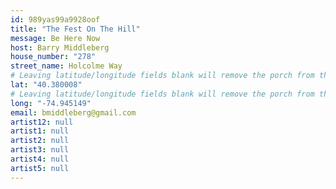 ```yaml
---
id: 989yas99a9928oof
title: "The Fest On The Hill"
message: Be Here Now
host: Barry Middleberg
house_number: "278"
street_name: Holcolme Way
# Leaving latitude/longitude fields blank will remove the porch from the Porchfest map.
lat: "40.380008"
# Leaving latitude/longitude fields blank will remove the porch from the Porchfest map.
long: "-74.945149"
email: bmiddleberg@gmail.com
artist12: null
artist1: null
artist2: null
artist3: null
artist4: null
artist5: null
---
```

